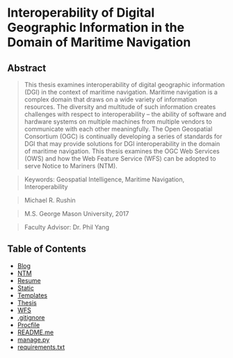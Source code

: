 # Interoperability of Digital Geographic Information in the Domain of Maritime Navigation

## Abstract

> This thesis examines interoperability of digital geographic information (DGI) in the context of maritime navigation. Maritime navigation is a complex domain that draws on a wide variety of information resources. The diversity and multitude of such information creates challenges with respect to interoperability – the ability of software and hardware systems on multiple machines from multiple vendors to communicate with each other meaningfully. The Open Geospatial Consortium (OGC) is continually developing a series of standards for DGI that may provide solutions for DGI interoperability in the domain of maritime navigation. This thesis examines the OGC Web Services (OWS) and how the Web Feature Service (WFS) can be adopted to serve Notice to Mariners (NTM).

> Keywords: Geospatial Intelligence, Maritime Navigation, Interoperability

> Michael R. Rushin

> M.S. George Mason University, 2017

> Faculty Advisor: Dr. Phil Yang

## Table of Contents

- [Blog](https://github.com/mrushin/Thesis/tree/master/blog)
- [NTM](#ntm)
- [Resume](#resume)
- [Static](#static)
- [Templates](#templates)
- [Thesis](#thesis)
- [WFS](#wfs)
- [.gitignore](#.gitignore)
- [Procfile](#procfile)
- [README.me](#readme.me)
- [manage.py](#manage.py)
- [requirements.txt](#requirements.txt)
